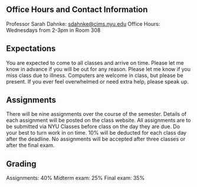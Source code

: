 ## Office Hours and Contact Information
Professor Sarah Dahnke: sdahnke@cims.nyu.edu
Office Hours: Wednesdays from 2-3pm in Room 308

## Expectations
You are expected to come to all classes and arrive on time. 
Please let me know in advance if you will be out for any reason. 
Please let me know if you miss class due to illness. 
Computers are welcome in class, but please be present.
If you ever feel overwhelmed or need extra help, please speak up.

## Assignments 
There will be nine assignments over the course of the semester. 
Details of each assignment will be posted on the class website. 
All assignments are to be submitted via NYU Classes before class on the day they are due. 
Do your best to turn work in on time. 10% will be deducted for each class day after the deadline. 
No assignments will be accepted after three classes or after the final exam.

## Grading
Assignments: 40% 
Midterm exam: 25% 
Final exam: 35%

